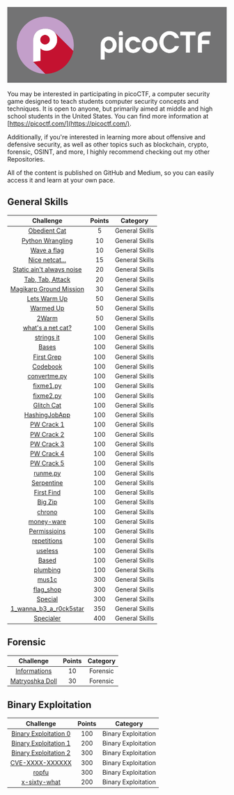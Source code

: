<p align="center">
  <img src="./assets/picologo.jpg">
</p>

You may be interested in participating in picoCTF, a computer security game designed to teach students computer security concepts and techniques. It is open to anyone, but primarily aimed at middle and high school students in the United States. You can find more information at [https://picoctf.com/](https://picoctf.com/).

Additionally, if you're interested in learning more about offensive and defensive security, as well as other topics such as blockchain, crypto, forensic, OSINT, and more, I highly recommend checking out my other Repositories.

All of the content is published on GitHub and Medium, so you can easily access it and learn at your own pace.

## **General Skills**
| Challenge  | Points | Category | 
| :---:  | :---: | :---:  |
| [Obedient Cat]() | 5 | General Skills | 
| [Python Wrangling]() | 10 | General Skills |
| [Wave a flag]() | 10 | General Skills |
| [Nice netcat...]() | 15 | General Skills |
| [Static ain't always noise]() | 20 | General Skills |
| [Tab, Tab, Attack]() | 20 | General Skills |
| [Magikarp Ground Mission]() | 30 | General Skills |
| [Lets Warm Up]() | 50 | General Skills |
| [Warmed Up]() | 50 | General Skills |
| [2Warm]() | 50 | General Skills |
| [what's a net cat?]() | 100 | General Skills |
| [strings it]() | 100 | General Skills | 
| [Bases]() | 100 | General Skills |
| [First Grep]() | 100 | General Skills |
| [Codebook]() | 100 | General Skills |
| [convertme.py]() | 100 | General Skills |
| [fixme1.py]() | 100 | General Skills |
| [fixme2.py]() | 100 | General Skills |
| [Glitch Cat]() | 100 | General Skills |
| [HashingJobApp]() | 100 | General Skills |
| [PW Crack 1]() | 100 | General Skills |
| [PW Crack 2]() | 100 | General Skills |
| [PW Crack 3]() | 100 | General Skills |
| [PW Crack 4]() | 100 | General Skills |
| [PW Crack 5]() | 100 | General Skills |
| [runme.py]() | 100 | General Skills |
| [Serpentine]() | 100 | General Skills |
| [First Find]() | 100 | General Skills |
| [Big Zip]() | 100 | General Skills |
| [chrono]() | 100 | General Skills |
| [money-ware]() | 100 | General Skills |
| [Permissioins]() | 100 | General Skills |
| [repetitions]() | 100 | General Skills |
| [useless]() | 100 | General Skills |
| [Based]() | 100 | General Skills |
| [plumbing]() | 100 | General Skills |
| [mus1c]() | 300 | General Skills |
| [flag_shop]() | 300| General Skills |
| [Special]() | 300 | General Skills |
| [1_wanna_b3_a_r0ck5star]() | 350 | General Skills |
| [Specialer]() | 400 | General Skills |

## **Forensic**
| Challenge  | Points | Category | 
| :---:  | :---: | :---:  |
| [Informations](./picoCTF/Forensic/Information/README.md)  | 10  | Forensic |
| [Matryoshka Doll](./Forensic/Matryoshka%20doll/README.md) | 30  | Forensic |

## **Binary Exploitation**
| Challenge  | Points | Category | 
| :---:  | :---: | :---:  |
| [Binary Exploitation 0](./Binary%20Exploitation/Binary%20Exploitation%200/README.md) | 100 | Binary Exploitation |
| [Binary Exploitation 1](./Binary%20Exploitation/Binary%20Exploitation%201/README.md) | 200 | Binary Exploitation |
| [Binary Exploitation 2](./Binary%20Exploitation/Binary%20Exploitation%202/README.md) | 300 | Binary Exploitation |
| [CVE-XXXX-XXXXXX](./Binary%20Exploitation/CVE-XXXX-XXXX/README.md) | 300 | Binary Exploitation |
| [ropfu](./Binary%20Exploitation/ropfu/README.md) | 300 | Binary Exploitation |
| [x-sixty-what](./Binary%20Exploitation/x-sixty-what/README.md) | 200 | Binary Exploitation |

